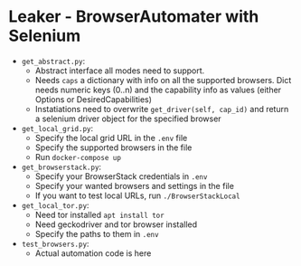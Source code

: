 # Leaker - BrowserAutomater with Selenium

- `get_abstract.py`:
    - Abstract interface all modes need to support.
    - Needs `caps` a dictionary with info on all the supported browsers. Dict needs numeric keys (0..n) and the capability info as values (either Options or DesiredCapabilities)
    - Instatiations need to overwrite `get_driver(self, cap_id)` and return a selenium driver object for the specified browser
- `get_local_grid.py`:
    - Specify the local grid URL in the `.env` file
    - Specify the supported browsers in the file
    - Run `docker-compose up`
- `get_browserstack.py`:
    - Specify your BrowserStack credentials in `.env`
    - Specify your wanted browsers and settings in the file
    - If you want to test local URLs, run `./BrowserStackLocal`
- `get_local_tor.py`:
    - Need tor installed `apt install tor`
    - Need geckodriver and tor browser installed
    - Specify the paths to them in `.env`
- `test_browsers.py`:
    - Actual automation code is here
